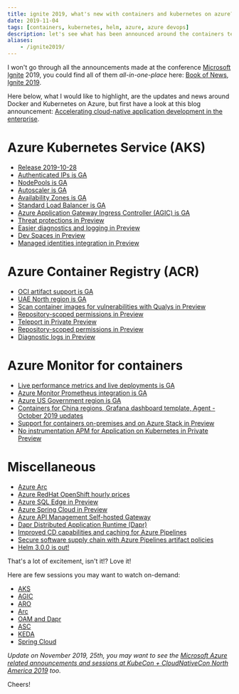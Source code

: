 ```yaml
---
title: ignite 2019, what's new with containers and kubernetes on azure?
date: 2019-11-04
tags: [containers, kubernetes, helm, azure, azure devops]
description: let's see what has been announced around the containers technologies at the microsoft ignite conference 2019
aliases:
    - /ignite2019/
---
```

I won't go through all the announcements made at the conference [Microsoft Ignite](https://www.microsoft.com/ignite) 2019, you could find all of them _all-in-one-place_ here: [Book of News, Ignite 2019](http://aka.ms/Ignite2019BookofNews).

Here below, what I would like to highlight, are the updates and news around Docker and Kubernetes on Azure, but first have a look at this blog announcement: [Accelerating cloud-native application development in the enterprise](https://azure.microsoft.com/blog/accelerating-cloud-native-application-development-in-the-enterprise/).  

# Azure Kubernetes Service (AKS)
- [Release 2019-10-28](https://github.com/Azure/AKS/releases/tag/2019-10-28)
- [Authenticated IPs is GA](https://azure.microsoft.com/updates/azure-kubernetes-service-aks-support-for-authenticated-ips-is-now-available)
- [NodePools is GA](https://azure.microsoft.com/updates/support-for-multiple-node-pools-in-azure-kubernetes-service-is-now-available)
- [Autoscaler is GA](https://azure.microsoft.com/updates/generally-available-aks-cluster-autoscaler)
- [Availability Zones is GA](https://azure.microsoft.com/updates/azure-kubernetes-service-aks-support-for-azure-availability-zones-is-now-available)
- [Standard Load Balancer is GA](https://azure.microsoft.com/updates/standard-load-balancers-in-azure-kubernetes-service-aks)
- [Azure Application Gateway Ingress Controller (AGIC) is GA](https://docs.microsoft.com/azure/application-gateway/ingress-controller-overview)
- [Threat protections in Preview](https://azure.microsoft.com/updates/threat-protection-for-azure-kubernetes-service-aks-support-in-security-center)
- [Easier diagnostics and logging in Preview](https://azure.microsoft.com/updates/easier-diagnostics-and-logging-with-azure-kubernetes-service-is-now-in-preview)
- [Dev Spaces in Preview](https://azure.microsoft.com/updates/dev-spaces-connect-for-azure-kubernetes-service-is-now-in-preview)
- [Managed identities integration in Preview](https://azure.microsoft.com/updates/managed-identities-integration-in-azure-kubernetes-service-aks-is-now-in-preview)

# Azure Container Registry (ACR)
- [OCI artifact support is GA](https://azure.microsoft.com/updates/general-availability-azure-container-registry-oci-artifact-support/)
- [UAE North region is GA](https://azure.microsoft.com/updates/general-availability-azure-container-registry-in-uae-north/)
- [Scan container images for vulnerabilities with Qualys in Preview](https://azure.microsoft.com/updates/scan-container-images-for-vulnerabilities-in-azure-security-center/)
- [Repository-scoped permissions in Preview](https://docs.microsoft.com/azure/container-registry/container-registry-repository-scoped-permissions)
- [Teleport in Private Preview](https://stevelasker.blog/2019/10/29/azure-container-registry-teleportation/)
- [Repository-scoped permissions in Preview](https://azure.microsoft.com/blog/azure-container-registry-preview-of-repository-scoped-permissions/)
- [Diagnostic logs in Preview](https://azure.microsoft.com/updates/azure-container-registry-diagnostic-logs-are-now-in-preview/)

# Azure Monitor for containers
- [Live performance metrics and live deployments is GA](https://azure.microsoft.com/updates/live-performance-metrics-and-live-deployments-in-azure-monitor-for-containers)
- [Azure Monitor Prometheus integration is GA](https://azure.microsoft.com/updates/azure-monitor-prometheus-integration-is-now-generally-available)
- [Azure US Government region is GA](https://azure.microsoft.com/updates/general-availability-azure-monitor-for-containers-available-in-azure-us-government)
- [Containers for China regions, Grafana dashboard template, Agent - October 2019 updates](https://azure.microsoft.com/updates/updates-on-azure-monitor-for-containers-for-china-region-grafana-dashboard-template-and-agent)
- [Support for containers on-premises and on Azure Stack in Preview](https://azure.microsoft.com/updates/azure-monitor-now-supports-monitoring-containers-on-premises-and-on-azure-stack)
- [No instrumentation APM for Application on Kubernetes in Private Preview](http://aka.ms/AKSCodelessAPM)

# Miscellaneous
- [Azure Arc](https://azure.microsoft.com/blog/azure-services-now-run-anywhere-with-new-hybrid-capabilities-announcing-azure-arc)
- [Azure RedHat OpenShift hourly prices](https://azure.microsoft.com/updates/azure-red-hat-openshift-hourly-prices)
- [Azure SQL Edge in Preview](https://azure.microsoft.com/services/sql-database-edge)
- [Azure Spring Cloud in Preview](https://azure.microsoft.com/updates/azure-spring-cloud-service-is-now-in-preview)
- [Azure API Management Self-hosted Gateway](https://azure.microsoft.com/updates/azure-arc-enabled-api-management-is-now-available-in-preview) 
- [Dapr Distributed Application Runtime (Dapr)](https://cloudblogs.microsoft.com/opensource/2019/10/16/announcing-dapr-open-source-project-build-microservice-applications)
- [Improved CD capabilities and caching for Azure Pipelines](https://devblogs.microsoft.com/devops/improved-continuous-delivery-capabilities-and-caching-for-azure-pipelines)
- [Secure software supply chain with Azure Pipelines artifact policies](https://devblogs.microsoft.com/devops/secure-software-supply-chain-with-azure-pipelines-artifact-policies)
- [Helm 3.0.0 is out!](https://cloudblogs.microsoft.com/opensource/2019/11/13/helm-3-available-simpler-more-secure)

That's a lot of excitement, isn't it!? Love it!

Here are few sessions you may want to watch on-demand:
- [AKS](https://myignite.techcommunity.microsoft.com/sessions/81598)
- [AGIC](https://myignite.techcommunity.microsoft.com/sessions/82945)
- [ARO](https://myignite.techcommunity.microsoft.com/sessions/81595)
- [Arc](https://myignite.techcommunity.microsoft.com/sessions/84179)
- [OAM and Dapr](https://myignite.techcommunity.microsoft.com/sessions/82059)
- [ASC](https://myignite.techcommunity.microsoft.com/sessions/81972)
- [KEDA](https://myignite.techcommunity.microsoft.com/sessions/83959)
- [Spring Cloud](https://myignite.techcommunity.microsoft.com/sessions/81594)

_Update on November 2019, 25th, you may want to see the [Microsoft Azure related announcements and sessions at KubeCon + CloudNativeCon North America 2019](https://alwaysupalwayson.blogspot.com/2019/11/microsoft-azure-related-announcements.html) too._

Cheers!